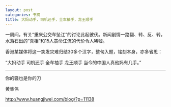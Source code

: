 ```yaml
---
layout: post
categories: 书摘
title: 大妈动手，司机还手，全车袖手，龙王顺手
---
```


一周间，有关“重庆公交车坠江”的讨论此起彼伏。新闻剧情一路翻、转、反、转，水落石出的“真相”和15人丧命江流的代价令人唏嘘。

香港某媒体将这一突发灾难归结30多个汉字，整句入题，铭刻本身，亦多省思：

“大妈动手 司机还手 全车袖手 龙王顺手 当今的中国人真他妈有几手。”

---

你的骚也是你的刀

黄集伟

http://www.huangjiwei.com/blog/?p=11138